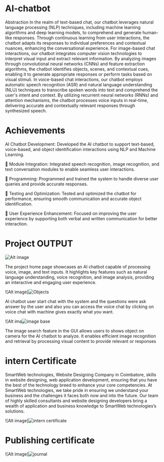 # AI-chatbot
Abstraction
        In the realm of text-based chat, our chatbot leverages natural language processing (NLP) techniques, including machine learning algorithms and deep learning models, to comprehend and generate human-like responses. Through continuous learning from user interactions, the chatbot adapts its responses to individual preferences and contextual nuances, enhancing the conversational experience.
	For image-based chat interactions, our chatbot integrates computer vision technologies to interpret visual input and extract relevant information. By analyzing images through convolutional neural networks (CNNs) and feature extraction algorithms, the chatbot identifies objects, scenes, and contextual cues, enabling it to generate appropriate responses or perform tasks based on visual stimuli.
	In voice-based chat interactions, our chatbot employs automatic speech recognition (ASR) and natural language understanding (NLU) techniques to transcribe spoken words into text and comprehend the user's intent and context. By utilizing recurrent neural networks (RNNs) and attention mechanisms, the chatbot processes voice inputs in real-time, delivering accurate and contextually relevant responses through synthesized speech.

# Achievements
 
AI Chatbot Development: Developed the AI chatbot to support text-based, voice-based, and object 
identification interactions using NLP and Machine Learning.

 Module Integration: Integrated speech recognition, image recognition, and text conversation modules 
to enable seamless user interactions.

 Programming: Programmed and trained the system to handle diverse user queries and provide accurate 
responses.

 Testing and Optimization: Tested and optimized the chatbot for performance, ensuring smooth 
communication and accurate object identification.

 User Experience Enhancement: Focused on improving the user experience by supporting both verbal and 
written communication for better interaction.

# Project OUTPUT
![Alt image](https://github.com/user-attachments/assets/e8d8ec7d-f811-41b0-850f-dc32444eb66d)

The project home page showcases an AI chatbot capable of processing voice, image, and text inputs. It highlights key features such as natural language understanding, voice recognition, and image analysis, providing an interactive and engaging user experience. 

![Alt image]![Objects](https://github.com/user-attachments/assets/6d7623aa-718a-44be-812b-5ea5ff74e7ed)


AI chatbot user start chat with the system and the questions were ask answer by the user and also you can access the voice chat by clicking on voice chat with machine gives exactly what you want.


![Alt ima![image base](https://github.com/user-attachments/assets/6e29a609-9c94-493a-bcdf-c93e8872a33f)

The image search feature in the GUI allows users to shows object on camera for the AI chatbot to analyze. It enables efficient image recognition and retrieval by processing visual content to provide relevant or responses

# intern Certificate 

SmartWeb technologies, Website Designing Company in Coimbatore, skills in
website designing, web application development, ensuring that you have the best
of the technology breed to enhance your core competencies. At SmartWeb
technologies, we take pride in ensuring we understand your business and the
challenges it faces both now and into the future. Our team of highly skilled
consultants and website designing developers bring a wealth of application and
business knowledge to SmartWeb technologies’s solutions.

![Alt image]![intern certificate](https://github.com/user-attachments/assets/1fce2bd4-7748-4740-904b-61328186f8c0)

# Publishing certificate

![Alt image]![journal](https://github.com/user-attachments/assets/a705229b-a45c-4307-9ca1-6a1e25a43e6e)




